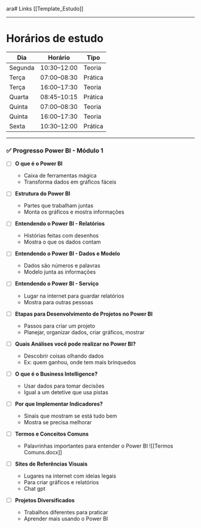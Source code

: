 ara# Links
[[Template_Estudo]]

---
# Horários de estudo

| Dia     | Horário     | Tipo    |
| ------- | ----------- | ------- |
| Segunda | 10:30–12:00 | Teoria  |
| Terça   | 07:00–08:30 | Prática |
| Terça   | 16:00–17:30 | Teoria  |
| Quarta  | 08:45–10:15 | Prática |
| Quinta  | 07:00–08:30 | Teoria  |
| Quinta  | 16:00–17:30 | Teoria  |
| Sexta   | 10:30–12:00 | Prática |

---
### ✅ **Progresso Power BI - Módulo 1**

- [ ] **O que é o Power BI**  
  - Caixa de ferramentas mágica  
  - Transforma dados em gráficos fáceis

- [ ] **Estrutura do Power BI**  
  - Partes que trabalham juntas  
  - Monta os gráficos e mostra informações

- [ ] **Entendendo o Power BI - Relatórios**  
  - Histórias feitas com desenhos  
  - Mostra o que os dados contam

- [ ] **Entendendo o Power BI - Dados e Modelo**  
  - Dados são números e palavras  
  - Modelo junta as informações

- [ ] **Entendendo o Power BI - Serviço**  
  - Lugar na internet para guardar relatórios  
  - Mostra para outras pessoas

- [ ] **Etapas para Desenvolvimento de Projetos no Power BI**  
  - Passos para criar um projeto  
  - Planejar, organizar dados, criar gráficos, mostrar

- [ ] **Quais Análises você pode realizar no Power BI?**  
  - Descobrir coisas olhando dados  
  - Ex: quem ganhou, onde tem mais brinquedos

- [ ] **O que é o Business Intelligence?**  
  - Usar dados para tomar decisões  
  - Igual a um detetive que usa pistas

- [ ] **Por que Implementar Indicadores?**  
  - Sinais que mostram se está tudo bem  
  - Mostra se precisa melhorar

- [ ] **Termos e Conceitos Comuns**  
  - Palavrinhas importantes para entender o Power BI
	![[Termos Comuns.docx]]

- [ ] **Sites de Referências Visuais**  
  - Lugares na internet com ideias legais  
  - Para criar gráficos e relatórios
  - Chat gpt

- [ ] **Projetos Diversificados**  
  - Trabalhos diferentes para praticar  
  - Aprender mais usando o Power BI
